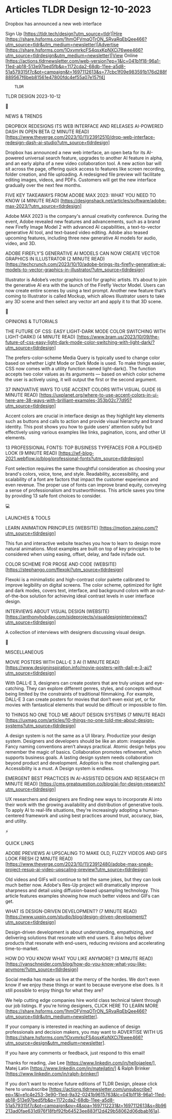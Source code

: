 # Articles TLDR Design 12-10-2023

Dropbox has announced a new web interface  

Sign Up [https://tldr.tech/design?utm_source=tldr]|Hire
[https://share.hsforms.com/1hmOFVmqOTrON_SRvaRqEbQee466?utm_source=tldr&utm_medium=newsletter]|Advertise
[https://share.hsforms.com/1OxvmrkcFS4qsxKpNXCi76wee466?utm_source=tldrdesign&utm_medium=newsletter]|View
Online
[https://actions.tldrnewsletter.com/web-version?ep=1&lc=041b1f18-96a1-11ed-ab18-513e97bed5fb&p=1172cda2-68db-11ee-a5d8-51a579315f7c&pt=campaign&t=1697112613&s=77cbc1f09e983591b176d288f889567f6beb81561e47800fdc4ef55a07e157f4]


		TLDR 

TLDR DESIGN 2023-10-12

📱 

NEWS & TRENDS

 DROPBOX REDESIGNS ITS WEB INTERFACE AND RELEASES AI-POWERED DASH IN
OPEN BETA (2 MINUTE READ)
[https://www.theverge.com/2023/10/11/23912510/drop-web-interface-redesign-dash-ai-studio?utm_source=tldrdesign]


 Dropbox has announced a new web interface, an open beta for its
AI-powered universal search feature, upgrades to another AI feature in
alpha, and an early alpha of a new video collaboration tool. A new
action bar will sit across the page, offering quick access to features
like screen recording, folder creation, and file uploading. A
redesigned file preview will facilitate editing images, videos, and
PDFs. Customers will get the new interface gradually over the next few
months. 

 FIVE KEY TAKEAWAYS FROM ADOBE MAX 2023: WHAT YOU NEED TO KNOW (4
MINUTE READ)
[https://designshack.net/articles/software/adobe-max-2023/?utm_source=tldrdesign]


 Adobe MAX 2023 is the company's annual creativity conference. During
the event, Adobe revealed new features and advancements, such as a
brand new Firefly Image Model 2 with advanced AI capabilities, a
text-to-vector generative AI tool, and text-based video editing. Adobe
also teased upcoming features, including three new generative AI
models for audio, video, and 3D. 

 ADOBE FIREFLY’S GENERATIVE AI MODELS CAN NOW CREATE VECTOR GRAPHICS
IN ILLUSTRATOR (2 MINUTE READ)
[https://techcrunch.com/2023/10/10/adobe-brings-its-firefly-generative-ai-models-to-vector-graphics-in-illustrator/?utm_source=tldrdesign]


 Illustrator is Adobe’s vector graphics tool for graphic artists.
It’s about to join the generative AI era with the launch of the
Firefly Vector Model. Users can now create entire scenes by using a
text prompt. Another new feature that’s coming to Illustrator is
called Mockup, which allows Illustrator users to take any 3D scene and
then select any vector art and apply it to that 3D scene. 

🚀 

OPINIONS & TUTORIALS

 THE FUTURE OF CSS: EASY LIGHT-DARK MODE COLOR SWITCHING WITH
LIGHT-DARK() (4 MINUTE READ)
[https://www.bram.us/2023/10/09/the-future-of-css-easy-light-dark-mode-color-switching-with-light-dark/?utm_source=tldrdesign]


 The prefers-color-scheme Media Query is typically used to change
color based on whether Light Mode or Dark Mode is used. To make things
easier, CSS now comes with a utility function named light-dark(). The
function accepts two color values as its arguments — based on which
color scheme the user is actively using, it will output the first or
the second argument. 

 37 INNOVATIVE WAYS TO USE ACCENT COLORS WITH VISUAL GUIDE (6 MINUTE
READ)
[https://uxplanet.org/where-to-use-accent-colors-in-ui-here-are-38-ways-with-brilliant-examples-353b02c77d95?utm_source=tldrdesign]


 Accent colors are crucial in interface design as they highlight key
elements such as buttons and calls to action and provide visual
hierarchy and brand identity. This post shows you how to guide
users’ attention subtly but effectively using various examples like
links, pagination, icons, and other UI elements. 

 13 PROFESSIONAL FONTS: TOP BUSINESS TYPEFACES FOR A POLISHED LOOK (9
MINUTE READ)
[https://wf-blog-2021.webflow.io/blog/professional-fonts?utm_source=tldrdesign]


 Font selection requires the same thoughtful consideration as choosing
your brand's colors, voice, tone, and style. Readability,
accessibility, and scalability of a font are factors that impact the
customer experience and even revenue. The proper use of fonts can
improve brand equity, conveying a sense of professionalism and
trustworthiness. This article saves you time by providing 13 safe font
choices to consider. 

💻 

LAUNCHES & TOOLS

 LEARN ANIMATION PRINCIPLES (WEBSITE)
[https://motion.zajno.com/?utm_source=tldrdesign] 

 This fun and interactive website teaches you how to learn to design
more natural animations. Most examples are built on top of key
principles to be considered when using easing, offset, delay, and fade
in/fade out. 

 COLOR SCHEME FOR PROSE AND CODE (WEBSITE)
[https://stephango.com/flexoki?utm_source=tldrdesign] 

 Flexoki is a minimalistic and high-contrast color palette calibrated
to improve legibility on digital screens. The color scheme, optimized
for light and dark modes, covers text, interface, and background
colors with an out-of-the-box solution for achieving ideal contrast
levels in user interface design. 

 INTERVIEWS ABOUT VISUAL DESIGN (WEBSITE)
[https://anthonyhobday.com/sideprojects/visualdesigninterviews/?utm_source=tldrdesign]


 A collection of interviews with designers discussing visual design. 

🎁 

MISCELLANEOUS

 MOVIE POSTERS WITH DALL-E 3 AI (1 MINUTE READ)
[https://www.designinspiration.info/movie-posters-with-dall-e-3-ai/?utm_source=tldrdesign]


 With DALL-E 3, designers can create posters that are truly unique and
eye-catching. They can explore different genres, styles, and concepts
without being limited by the constraints of traditional filmmaking.
For example, DALL-E 3 can create posters for movies that don’t even
exist yet, or for movies with fantastical elements that would be
difficult or impossible to film. 

 10 THINGS NO ONE TOLD ME ABOUT DESIGN SYSTEMS (7 MINUTE READ)
[https://uxmag.com/articles/10-things-no-one-told-me-about-design-systems?utm_source=tldrdesign]


 A design system is not the same as a UI library. Productize your
design system. Designers and developers should be like an atom:
inseparable. Fancy naming conventions aren’t always practical.
Atomic design helps you remember the magic of basics. Collaboration
promotes refinement, which supports business goals. A lasting design
system needs collaboration beyond product and development. Adoption is
the most challenging part. Accessibility is a must. A Design system is
endless. 

 EMERGENT BEST PRACTICES IN AI-ASSISTED DESIGN AND RESEARCH (11 MINUTE
READ)
[https://cms.greatquestion.co/blog/ai-for-design-research?utm_source=tldrdesign]


 UX researchers and designers are finding new ways to incorporate AI
into their work with the growing availability and distribution of
generative tools. To apply AI to real-life situations, they're
increasingly adopting a human-centered framework and using best
practices around trust, accuracy, bias, and utility. 

⚡ 

QUICK LINKS

 ADOBE PREVIEWS AI UPSCALING TO MAKE OLD, FUZZY VIDEOS AND GIFS LOOK
FRESH (2 MINUTE READ)
[https://www.theverge.com/2023/10/11/23912480/adobe-max-sneak-project-resup-ai-video-upscaling-preview?utm_source=tldrdesign]


 Old videos and GIFs will continue to tell the same jokes, but they
can look much better now. Adobe's Res-Up project will dramatically
improve sharpness and detail using diffusion-based upsampling
technology. This article features examples showing how much better
videos and GIFs can get. 

 WHAT IS DESIGN-DRIVEN DEVELOPMENT? (7 MINUTE READ)
[https://www.uxpin.com/studio/blog/design-driven-development/?utm_source=tldrdesign]


 Design-driven development is about understanding, empathizing, and
delivering solutions that resonate with end users. It also helps
deliver products that resonate with end-users, reducing revisions and
accelerating time-to-market. 

 HOW DO YOU KNOW WHAT YOU LIKE ANYMORE? (3 MINUTE READ)
[https://vanschneider.com/blog/how-do-you-know-what-you-like-anymore/?utm_source=tldrdesign]


 Social media has made us live at the mercy of the hordes. We don't
even know if we enjoy these things or want to because everyone else
does. Is it still possible to enjoy things for what they are? 

 We help cutting edge companies hire world class technical talent
through our job listings. If you're hiring designers, CLICK HERE TO
LEARN MORE
[https://share.hsforms.com/1hmOFVmqOTrON_SRvaRqEbQee466?utm_source=tldr&utm_medium=newsletter].


If your company is interested in reaching an audience of design
professionals and decision makers, you may want to ADVERTISE WITH US
[https://share.hsforms.com/1OxvmrkcFS4qsxKpNXCi76wee466?utm_source=design&utm_medium=newsletter].


If you have any comments or feedback, just respond to this email! 

Thanks for reading, 
Jae Lee [https://www.linkedin.com/in/hellojaelee/], Matej Latin
[https://www.linkedin.com/in/matejlatin/] & Ralph Brinker
[https://www.linkedin.com/in/ralph-brinker/] 

If you don't want to receive future editions of TLDR Design,
please click here to unsubscribe
[https://actions.tldrnewsletter.com/unsubscribe?ep=1&l=e1c4e253-3e90-11ed-9a32-0241b9615763&lc=041b1f18-96a1-11ed-ab18-513e97bed5fb&p=1172cda2-68db-11ee-a5d8-51a579315f7c&pt=campaign&pv=4&spa=1697112231&t=1697112613&s=8b96213ad0fae631d976f18fbf92fb64523ee883f12d429b58062d06dbab161a].